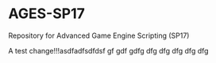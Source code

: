 # AGES-SP17
Repository for Advanced Game Engine Scripting (SP17)


A test change!!!asdfadfsdfdsf
gf
gdf
gdfg
dfg
dfg
dfg
dfg
dfg

